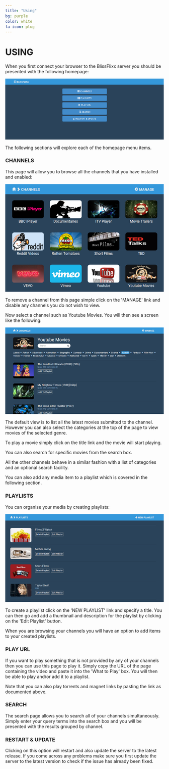 ```yaml
---
title: "Using"
bg: purple
color: white
fa-icon: plug
---
```


# USING

When you first connect your browser to the BlissFlixx server you should be presented with the following homepage:

![BlissFlixx Homepage](img/homepage.png)

The following sections will explore each of the homepage menu items.

### CHANNELS

This page will allow you to browse all the channels that you have installed and enabled:

![BlissFlixx Channels](img/channels.png)

To remove a channel from this page simple click on the 'MANAGE' link and disable any channels you do not wish to view.

Now select a channel such as Youtube Movies. You will then see a screen like the following: 

![Youtube Movies Channel](img/movies_chan.png)

The default view is to list all the latest movies submitted to the channel. However you can also select the categories at the top of the page to view movies of the selected genre.

To play a movie simply click on the title link and the movie will start playing.

You can also search for specific movies from the search box.

All the other channels behave in a similar fashion with a list of categories and an optional search facility.

You can also add any media item to a playlist which is covered in the following section.

### PLAYLISTS

You can organise your media by creating playlists:

![Blissflixx playlists](img/playlists.png)

To create a playlist click on the 'NEW PLAYLIST' link and specify a title. You can then go and add a thumbnail and description for the playlist by clicking on the 'Edit Playlist' button.

When you are browsing your channels you will have an option to add items to your created playlists.

### PLAY URL

If you want to play something that is not provided by any of your channels then you can use this page to play it. Simply copy the URL of the page containing the video and paste it into the 'What to Play' box. You will then be able to play and/or add it to a playlist. 

Note that you can also play torrents and magnet links by pasting the link as documented above.

### SEARCH

The search page allows you to search all of your channels simultaneously. Simply enter your query terms into the search box and you will be presented with the results grouped by channel.

### RESTART & UPDATE

Clicking on this option will restart and also update the server to the latest release. If you come across any problems make sure you first update the server to the latest version to check if the issue has already been fixed.
